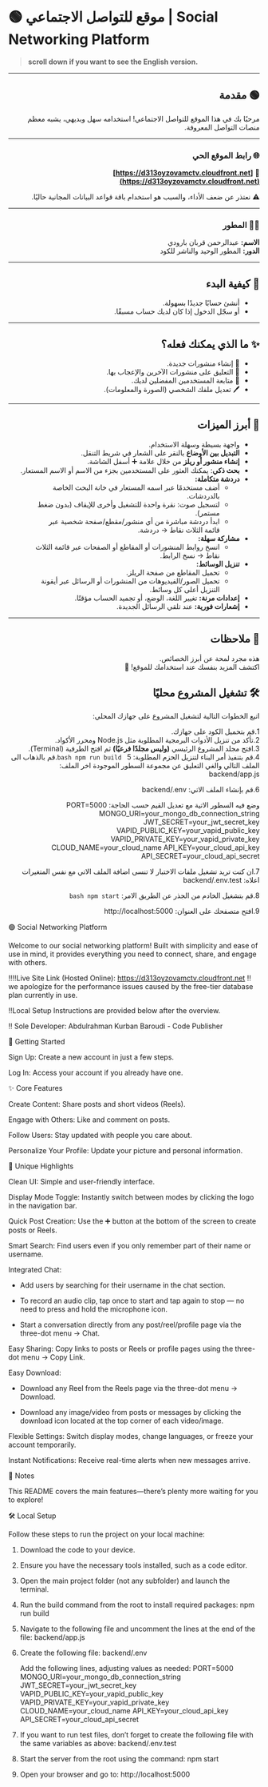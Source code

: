 # 🟢 موقع للتواصل الاجتماعي | Social Networking Platform

> **scroll down if you want to see the English version.**

---

<div dir="rtl">

## 🟢 مقدمة

مرحبًا بك في هذا الموقع للتواصل الاجتماعي!
استخدامه سهل وبديهي، يشبه معظم منصات التواصل المعروفة.

---

### 🌐 رابط الموقع الحي

🔗 **[https://d313oyzovamctv.cloudfront.net](https://d313oyzovamctv.cloudfront.net)**

⚠️ نعتذر عن ضعف الأداء، والسبب هو استخدام باقة قواعد البيانات المجانية حاليًا.

---

### 👨‍💻 المطور

**الاسم:** عبدالرحمن قربان بارودي  
**الدور:** المطور الوحيد والناشر للكود

---

## 🔑 كيفية البدء

- أنشئ حسابًا جديدًا بسهولة.  
- أو سجّل الدخول إذا كان لديك حساب مسبقًا.

---

## ✨ ما الذي يمكنك فعله؟

- 📝 إنشاء منشورات جديدة.  
- 💬 التعليق على منشورات الآخرين والإعجاب بها.  
- 👥 متابعة المستخدمين المفضلين لديك.  
- 🖊️ تعديل ملفك الشخصي (الصورة والمعلومات).

---

## 🚀 أبرز الميزات

- واجهة بسيطة وسهلة الاستخدام.  
- **التبديل بين الأوضاع** بالنقر على الشعار في شريط التنقل.  
- **إنشاء منشور أو ريلز** من خلال علامة ➕ أسفل الشاشة.  
- **بحث ذكي**: يمكنك العثور على المستخدمين بجزء من الاسم أو الاسم المستعار.  
- **دردشة متكاملة:**
  - أضف مستخدمًا عبر اسمه المستعار في خانة البحث الخاصة بالدردشات.
  - لتسجيل صوت: نقرة واحدة للتشغيل وأخرى للإيقاف (بدون ضغط مستمر).
  - ابدأ دردشة مباشرة من أي منشور/مقطع/صفحة شخصية عبر قائمة الثلاث نقاط → دردشة.
- **مشاركة سهلة:**
  - انسخ روابط المنشورات أو المقاطع أو الصفحات عبر قائمة الثلاث نقاط → نسخ الرابط.
- **تنزيل الوسائط:**
  - تحميل المقاطع من صفحة الريلز.
  - تحميل الصور/الفيديوهات من المنشورات أو الرسائل عبر أيقونة التنزيل أعلى كل وسائط.
- **إعدادات مرنة:** تغيير اللغة، الوضع، أو تجميد الحساب مؤقتًا.  
- **إشعارات فورية:** عند تلقي الرسائل الجديدة.

---

## 📝 ملاحظات

هذه مجرد لمحة عن أبرز الخصائص.  
اكتشف المزيد بنفسك عند استخدامك للموقع! 🚀

## 🛠️ تشغيل المشروع محليًا

اتبع الخطوات التالية لتشغيل المشروع على جهازك المحلي:

1.قم بتحميل الكود على جهازك.  
2.تأكد من تنزيل الأدوات البرمجية المطلوبة مثل Node.js ومحرر الأكواد.  
3.افتح مجلد المشروع الرئيسي **(وليس مجلدًا فرعيًا)** ثم افتح الطرفية (Terminal).  
4.قم بتنفيذ أمر البناء لتنزيل الحزم المطلوبة:
    ```bash
        npm run build
    ```
5.قم بالذهاب الى الملف التالي والغي التعليق عن مجموعة السطور الموجودة اخر الملف:
    backend/app.js

6.قم بإنشاء الملف الاتي:
    backend/.env

   وضع فيه السطور الاتية مع تعديل القيم حسب الحاجة:
    PORT=5000
    MONGO_URI=your_mongo_db_connection_string
    JWT_SECRET=your_jwt_secret_key
    VAPID_PUBLIC_KEY=your_vapid_public_key
    VAPID_PRIVATE_KEY=your_vapid_private_key
    CLOUD_NAME=your_cloud_name
    API_KEY=your_cloud_api_key
    API_SECRET=your_cloud_api_secret

7.ان كنت تريد تشغيل ملفات الاختبار لا تنسى اضافة الملف الاتي مع نفس المتغيرات اعلاه:
    backend/.env.test

8.قم بتشغيل الخادم من الجذر عن الطريق الامر:
    ```bash
    npm start
    ```

9.افتح متصفحك على العنوان:
    http://localhost:5000

</div>


🟢 Social Networking Platform

Welcome to our social networking platform!
Built with simplicity and ease of use in mind, it provides everything you need to connect, share, and engage with others.

‼️‼️Live Site Link (Hosted Online):
https://d313oyzovamctv.cloudfront.net
‼️we apologize for the performance issues caused by the free-tier database plan currently in use.

‼️Local Setup Instructions are provided below after the overview.

‼️ Sole Developer: Abdulrahman Kurban Baroudi - Code Publisher

🔑 Getting Started

Sign Up: Create a new account in just a few steps.

Log In: Access your account if you already have one.

✨ Core Features

Create Content: Share posts and short videos (Reels).

Engage with Others: Like and comment on posts.

Follow Users: Stay updated with people you care about.

Personalize Your Profile: Update your picture and personal information.

🚀 Unique Highlights

Clean UI: Simple and user-friendly interface.

Display Mode Toggle: Instantly switch between modes by clicking the logo in the navigation bar.

Quick Post Creation: Use the ➕ button at the bottom of the screen to create posts or Reels.

Smart Search: Find users even if you only remember part of their name or username.

Integrated Chat:

- Add users by searching for their username in the chat section.

- To record an audio clip, tap once to start and tap again to stop — no need to press and hold the microphone icon.

- Start a conversation directly from any post/reel/profile page via the three-dot menu → Chat.

Easy Sharing: Copy links to posts or Reels or profile pages using the three-dot menu → Copy Link.

Easy Download: 

- Download any Reel from the Reels page via the three-dot menu → Download.

- Download any image/video from posts or messages by clicking the download icon located at the top corner of each video/image.

Flexible Settings: Switch display modes, change languages, or freeze your account temporarily.

Instant Notifications: Receive real-time alerts when new messages arrive.

📝 Notes

This README covers the main features—there’s plenty more waiting for you to explore!

🛠️ Local Setup

Follow these steps to run the project on your local machine:

1. Download the code to your device.

2. Ensure you have the necessary tools installed, such as a code editor.

3. Open the main project folder (not any subfolder) and launch the terminal.

4. Run the build command from the root to install required packages:
    npm run build

5. Navigate to the following file and uncomment the lines at the end of the file:
    backend/app.js

6. Create the following file:
    backend/.env

   Add the following lines, adjusting values as needed:
    PORT=5000
    MONGO_URI=your_mongo_db_connection_string
    JWT_SECRET=your_jwt_secret_key
    VAPID_PUBLIC_KEY=your_vapid_public_key
    VAPID_PRIVATE_KEY=your_vapid_private_key
    CLOUD_NAME=your_cloud_name
    API_KEY=your_cloud_api_key
    API_SECRET=your_cloud_api_secret

7. If you want to run test files, don’t forget to create the following file with the same variables as above:
    backend/.env.test

8. Start the server from the root using the command:
    npm start

9. Open your browser and go to:
    http://localhost:5000